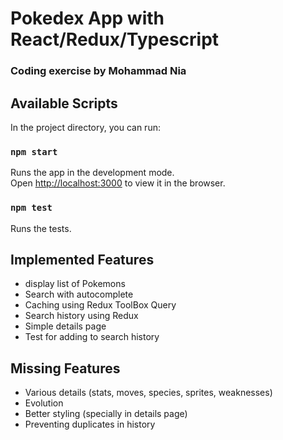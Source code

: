 # Pokedex App with React/Redux/Typescript
### Coding exercise by Mohammad Nia

## Available Scripts

In the project directory, you can run:

### `npm start`

Runs the app in the development mode.\
Open [http://localhost:3000](http://localhost:3000) to view it in the browser.

### `npm test`

Runs the tests.


## Implemented Features
* display list of Pokemons
* Search with autocomplete
* Caching using Redux ToolBox Query
* Search history using Redux
* Simple details page
* Test for adding to search history

## Missing Features
* Various details (stats, moves, species, sprites, weaknesses)
* Evolution
* Better styling (specially in details page)
* Preventing duplicates in history

